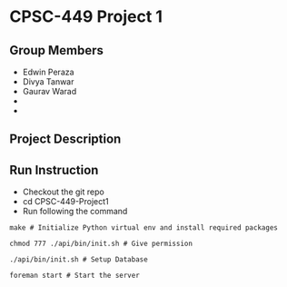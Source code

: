 # CPSC-449 Project 1

## Group Members

- Edwin Peraza
- Divya Tanwar
- Gaurav Warad
-
-

## Project Description

## Run Instruction
- Checkout the git repo
- cd CPSC-449-Project1
- Run following the command

```
make # Initialize Python virtual env and install required packages

chmod 777 ./api/bin/init.sh # Give permission

./api/bin/init.sh # Setup Database

foreman start # Start the server
```

